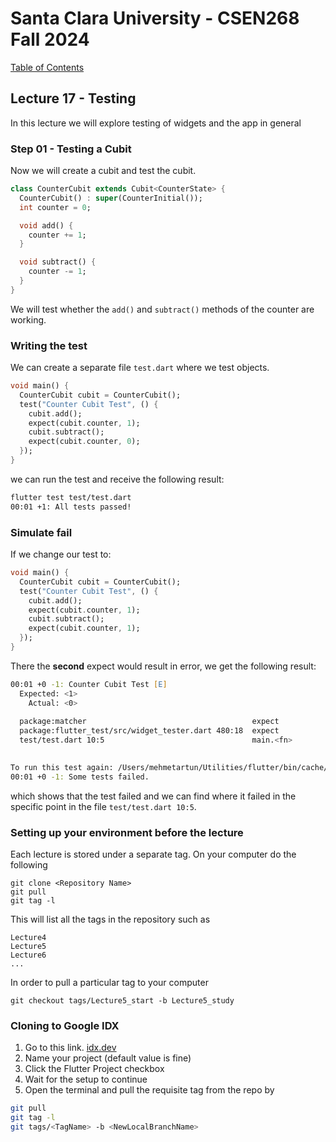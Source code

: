 # Santa Clara University - CSEN268 Fall 2024

[Table of Contents](/toc.md)


## Lecture 17 - Testing
In this lecture we will explore testing of widgets and the app in general

### Step 01 - Testing a Cubit
Now we will create a cubit and test the cubit.
```dart
class CounterCubit extends Cubit<CounterState> {
  CounterCubit() : super(CounterInitial());
  int counter = 0;

  void add() {
    counter += 1;
  }

  void subtract() {
    counter -= 1;
  }
}
```
We will test whether the `add()` and `subtract()` methods of the counter are working.

### Writing the test
We can create a separate file `test.dart` where we test objects.
```dart
void main() {
  CounterCubit cubit = CounterCubit();
  test("Counter Cubit Test", () {
    cubit.add();
    expect(cubit.counter, 1);
    cubit.subtract();
    expect(cubit.counter, 0);
  });
}
```
we can run the test and receive the following result:
```zsh
flutter test test/test.dart
00:01 +1: All tests passed!     
```

### Simulate fail
If we change our test to:
```dart
void main() {
  CounterCubit cubit = CounterCubit();
  test("Counter Cubit Test", () {
    cubit.add();
    expect(cubit.counter, 1);
    cubit.subtract();
    expect(cubit.counter, 1);
  });
}
```
There the **second** expect would result in error, we get the following result:
```zsh
00:01 +0 -1: Counter Cubit Test [E]                                                                                               
  Expected: <1>
    Actual: <0>
  
  package:matcher                                     expect
  package:flutter_test/src/widget_tester.dart 480:18  expect
  test/test.dart 10:5                                 main.<fn>
  

To run this test again: /Users/mehmetartun/Utilities/flutter/bin/cache/dart-sdk/bin/dart test /Users/mehmetartun/Development/csen268/CSEN268-F24/test/test.dart -p vm --plain-name 'Counter Cubit Test'
00:01 +0 -1: Some tests failed. 
```
which shows that the test failed and we can find where it failed in the specific point in the file `test/test.dart 10:5`.


### Setting up your environment before the lecture

Each lecture is stored under a separate tag. On your computer do the following

    git clone <Repository Name>
    git pull
    git tag -l

This will list all the tags in the repository such as

    Lecture4
    Lecture5
    Lecture6
    ...

In order to pull a particular tag to your computer

    git checkout tags/Lecture5_start -b Lecture5_study

### Cloning to Google IDX

1. Go to this link. [idx.dev](https://idx.google.com/import?url=https://github.com/mehmetartun/CSEN268-F24)
2. Name your project (default value is fine)
3. Click the Flutter Project checkbox
4. Wait for the setup to continue
5. Open the terminal and pull the requisite tag from the repo by
```zsh
git pull
git tag -l
git tags/<TagName> -b <NewLocalBranchName>
```



